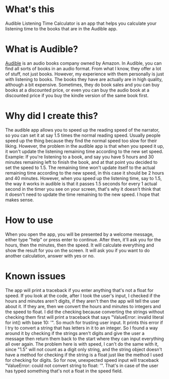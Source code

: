 # What's this
Audible Listening Time Calculator is an app that helps you calculate your listening time to the books that are in the Audible app.
# What is Audible?
[Audible](https://www.audible.com) is an audio books company owned by Amazon. In Audible, you can find all sorts of books in an audio format.
From what I know, they offer a lot of stuff, not just books. However, my experience with them personally is just with listening to books.
The books they have are actually are in high quality, although a bit expensive. Sometimes, they do book sales and you can buy books at a discounted price, or even you can buy the audio book at a discounted price if you buy the kindle version of the same book first.
# Why did I create this?
The audible app allows you to speed up the reading speed of the narrator, so you can set it at say 1.5 times the normal reading speed.
Usually people speed up the thing because they find the normal speed too slow for their liking.
However, the problem in the audible app is that when you speed it up, it won't update the listening remaining time according to the new set speed.
Example:
If you're listening to a book, and say you have 5 hours and 30 minutes remaining left to finish the book, and at that point you decided to set the speed to 1.5.
The remaining time won't update itself to the actual remaining time according to the new speed, in this case it should be 2 hours and 40 minutes.
However, when you speed up the listening time, say to 1.5, the way it works in audible is that it passes 1.5 seconds for every 1 actual second in the timer you see on your screen, that's why it doesn't think that it doesn't need to update the time remaining to the new speed.
I hope that makes sense.
# How to use
When you open the app, you will be presented by a welcome message, either type "help" or press enter to continue.
After then, it'll ask you for the hours, then the minutes, then the speed.
It will calculate everything and show the result for you on the screen.
It will ask you if you want to do another calculation, answer with yes or no.
# Known issues
The app will print a traceback if you enter anything that's not a float for speed.
If you look at the code, after I took the user's input, I checked if the hours and minutes aren't digits, if they aren't then the app will tell the user about it.
If they are, then we convert the hours and minutes to integers and the speed to float.
I did the checking because converting the strings without checking them first will print a traceback that says "ValueError: invalid literal for int() with base 10: '". So much for trusting user input.
It prints this error if I try to convert a string that has letters in it to an integer. So I found a way around it by checking if the strings aren't digits and give the user a message then return them back to the start where they can input everything all over again.
The problem here is with speed, I can't do the same with it, since "1.5" will not count as a digit only string, and the string object doesn't have a method for checking if the string is a float just like the method I used for checking for digits.
So for now, unexpected speed input will traceback "ValueError: could not convert string to float: '".
That's in case of the user has typed something that's not a float in the speed field.